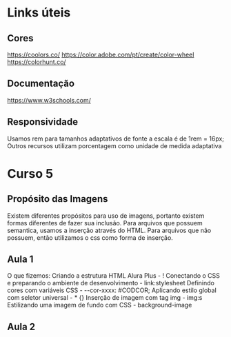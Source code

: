 # Links úteis

## Cores

https://coolors.co/
https://color.adobe.com/pt/create/color-wheel
https://colorhunt.co/

## Documentação

https://www.w3schools.com/

## Responsividade

Usamos rem para tamanhos adaptativos de fonte a escala é de 1rem = 16px;
Outros recursos utilizam porcentagem como unidade de medida adaptativa

# Curso 5

## Propósito das Imagens
Existem diferentes propósitos para uso de imagens, portanto existem formas diferentes de fazer sua inclusão.
Para arquivos que possuem semantica, usamos a inserção através do HTML.
Para arquivos que não possuem, então utilizamos o css como forma de inserção.

## Aula 1
O que fizemos:
Criando a estrutura HTML Alura Plus - !<enter>
Conectando o CSS e preparando o ambiente de desenvolvimento - link:stylesheet
Definindo cores com variáveis CSS - --cor-xxxx: #CODCOR;
Aplicando estilo global com seletor universal - * {}
Inserção de imagem com tag img - img:s
Estilizando uma imagem de fundo com CSS - background-image

## Aula 2